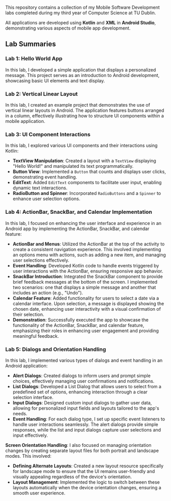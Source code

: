 This repository contains a collection of my Mobile Software Development labs completed during my third year of Computer Science at TU Dublin. 

All applications are developed using **Kotlin** and **XML** in **Android Studio**, demonstrating various aspects of mobile app development.

## Lab Summaries

### Lab 1: Hello World App
In this lab, I developed a simple application that displays a personalized message. This project serves as an introduction to Android development, showcasing basic UI elements and text display.

### Lab 2: Vertical Linear Layout
In this lab, I created an example project that demonstrates the use of vertical linear layouts in Android. The application features buttons arranged in a column, effectively illustrating how to structure UI components within a mobile application.

### Lab 3: UI Component Interactions
In this lab, I explored various UI components and their interactions using Kotlin:

- **TextView Manipulation**: Created a layout with a `TextView` displaying "Hello World!" and manipulated its text programmatically.
- **Button View**: Implemented a `Button` that counts and displays user clicks, demonstrating event handling.
- **EditText**: Added `EditText` components to facilitate user input, enabling dynamic text interactions.
- **RadioButton and Spinner**: Incorporated `RadioButtons` and a `Spinner` to enhance user selection options.

### Lab 4: ActionBar, SnackBar, and Calendar Implementation
In this lab, I focused on enhancing the user interface and experience in an Android app by implementing the ActionBar, SnackBar, and calendar feature:

- **ActionBar and Menus**: Utilized the ActionBar at the top of the activity to create a consistent navigation experience. This involved implementing an options menu with actions, such as adding a new item, and managing user selections effectively.
- **Event Handling**: Developed Kotlin code to handle events triggered by user interactions with the ActionBar, ensuring responsive app behavior.
- **SnackBar Introduction**: Integrated the SnackBar component to provide brief feedback messages at the bottom of the screen. I implemented two scenarios: one that displays a simple message and another that includes an action (e.g., "Undo").
- **Calendar Feature**: Added functionality for users to select a date via a calendar interface. Upon selection, a message is displayed showing the chosen date, enhancing user interactivity with a visual confirmation of their selection.
- **Demonstration**: Successfully executed the app to showcase the functionality of the ActionBar, SnackBar, and calendar feature, emphasizing their roles in enhancing user engagement and providing meaningful feedback.

### Lab 5: Dialogs and Orientation Handling
In this lab, I implemented various types of dialogs and event handling in an Android application:

- **Alert Dialogs**: Created dialogs to inform users and prompt simple choices, effectively managing user confirmations and notifications.
- **List Dialogs**: Developed a List Dialog that allows users to select from a predefined set of options, enhancing interaction through a clear selection interface.
- **Input Dialogs**: Designed custom input dialogs to gather user data, allowing for personalized input fields and layouts tailored to the app's needs.
- **Event Handling**: For each dialog type, I set up specific event listeners to handle user interactions seamlessly. The alert dialogs provide simple responses, while the list and input dialogs capture user selections and input effectively.

**Screen Orientation Handling**: I also focused on managing orientation changes by creating separate layout files for both portrait and landscape modes. This involved:

- **Defining Alternate Layouts**: Created a new layout resource specifically for landscape mode to ensure that the UI remains user-friendly and visually appealing regardless of the device's orientation.
- **Layout Management**: Implemented the logic to switch between these layouts automatically when the device orientation changes, ensuring a smooth user experience.
